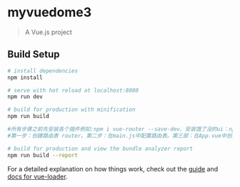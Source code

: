 # myvuedome3

> A Vue.js project

## Build Setup

``` bash
# install dependencies
npm install

# serve with hot reload at localhost:8080
npm run dev

# build for production with minification
npm run build

#所有步骤之前先安装各个插件例如:npm i vue-router --save-dev、安装饿了没的ui：npm i element-ui -S、安装axios：npm i --save axios vue-axios      装完最后执行npm i
#第一步：创建路由表 router。第二步：在main.js中配置路由表。第三部：在App.vue中创建路由视图。4.：在项目中使用elm.ui在main.js

# build for production and view the bundle analyzer report
npm run build --report
```

For a detailed explanation on how things work, check out the [guide](http://vuejs-templates.github.io/webpack/) and [docs for vue-loader](http://vuejs.github.io/vue-loader).


